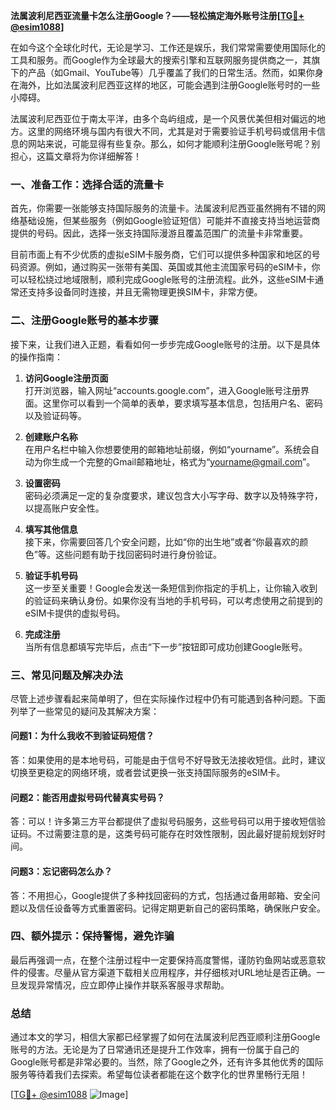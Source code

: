 **法属波利尼西亚流量卡怎么注册Google？——轻松搞定海外账号注册[[TG💪+ @esim1088](https://t.me/s/esim1088)]**

在如今这个全球化时代，无论是学习、工作还是娱乐，我们常常需要使用国际化的工具和服务。而Google作为全球最大的搜索引擎和互联网服务提供商之一，其旗下的产品（如Gmail、YouTube等）几乎覆盖了我们的日常生活。然而，如果你身在海外，比如法属波利尼西亚这样的地区，可能会遇到注册Google账号时的一些小障碍。

法属波利尼西亚位于南太平洋，由多个岛屿组成，是一个风景优美但相对偏远的地方。这里的网络环境与国内有很大不同，尤其是对于需要验证手机号码或信用卡信息的网站来说，可能显得有些复杂。那么，如何才能顺利注册Google账号呢？别担心，这篇文章将为你详细解答！

### 一、准备工作：选择合适的流量卡

首先，你需要一张能够支持国际服务的流量卡。法属波利尼西亚虽然拥有不错的网络基础设施，但某些服务（例如Google验证短信）可能并不直接支持当地运营商提供的号码。因此，选择一张支持国际漫游且覆盖范围广的流量卡非常重要。

目前市面上有不少优质的虚拟eSIM卡服务商，它们可以提供多种国家和地区的号码资源。例如，通过购买一张带有美国、英国或其他主流国家号码的eSIM卡，你可以轻松绕过地域限制，顺利完成Google账号的注册流程。此外，这些eSIM卡通常还支持多设备同时连接，并且无需物理更换SIM卡，非常方便。

### 二、注册Google账号的基本步骤

接下来，让我们进入正题，看看如何一步步完成Google账号的注册。以下是具体的操作指南：

1. **访问Google注册页面**  
   打开浏览器，输入网址“accounts.google.com”，进入Google账号注册界面。这里你可以看到一个简单的表单，要求填写基本信息，包括用户名、密码以及验证码等。

2. **创建账户名称**  
   在用户名栏中输入你想要使用的邮箱地址前缀，例如“yourname”。系统会自动为你生成一个完整的Gmail邮箱地址，格式为“yourname@gmail.com”。

3. **设置密码**  
   密码必须满足一定的复杂度要求，建议包含大小写字母、数字以及特殊字符，以提高账户安全性。

4. **填写其他信息**  
   接下来，你需要回答几个安全问题，比如“你的出生地”或者“你最喜欢的颜色”等。这些问题有助于找回密码时进行身份验证。

5. **验证手机号码**  
   这一步至关重要！Google会发送一条短信到你指定的手机上，让你输入收到的验证码来确认身份。如果你没有当地的手机号码，可以考虑使用之前提到的eSIM卡提供的虚拟号码。

6. **完成注册**  
   当所有信息都填写完毕后，点击“下一步”按钮即可成功创建Google账号。

### 三、常见问题及解决办法

尽管上述步骤看起来简单明了，但在实际操作过程中仍有可能遇到各种问题。下面列举了一些常见的疑问及其解决方案：

#### 问题1：为什么我收不到验证码短信？
答：如果使用的是本地号码，可能是由于信号不好导致无法接收短信。此时，建议切换至更稳定的网络环境，或者尝试更换一张支持国际服务的eSIM卡。

#### 问题2：能否用虚拟号码代替真实号码？
答：可以！许多第三方平台都提供了虚拟号码服务，这些号码可以用于接收短信验证码。不过需要注意的是，这类号码可能存在时效性限制，因此最好提前规划好时间。

#### 问题3：忘记密码怎么办？
答：不用担心，Google提供了多种找回密码的方式，包括通过备用邮箱、安全问题以及信任设备等方式重置密码。记得定期更新自己的密码策略，确保账户安全。

### 四、额外提示：保持警惕，避免诈骗

最后再强调一点，在整个注册过程中一定要保持高度警惕，谨防钓鱼网站或恶意软件的侵害。尽量从官方渠道下载相关应用程序，并仔细核对URL地址是否正确。一旦发现异常情况，应立即停止操作并联系客服寻求帮助。

### 总结

通过本文的学习，相信大家都已经掌握了如何在法属波利尼西亚顺利注册Google账号的方法。无论是为了日常通讯还是提升工作效率，拥有一份属于自己的Google账号都是非常必要的。当然，除了Google之外，还有许多其他优秀的国际服务等待着我们去探索。希望每位读者都能在这个数字化的世界里畅行无阻！

[[TG💪+ @esim1088](https://t.me/s/esim1088) ![Image](https://i.postimg.cc/4NQfJmqS/Snipaste-2025-05-13-00-14-12.png)]